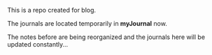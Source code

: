 
This is a repo created for blog.

The journals are located temporarily in **myJournal** now.

The notes before are being reorganized and the journals here will be updated constantly...
